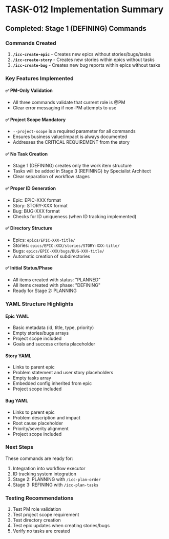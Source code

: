 # TASK-012 Implementation Summary

## Completed: Stage 1 (DEFINING) Commands

### Commands Created
1. **`/icc-create-epic`** - Creates new epics without stories/bugs/tasks
2. **`/icc-create-story`** - Creates new stories within epics without tasks
3. **`/icc-create-bug`** - Creates new bug reports within epics without tasks

### Key Features Implemented

#### ✅ PM-Only Validation
- All three commands validate that current role is @PM
- Clear error messaging if non-PM attempts to use

#### ✅ Project Scope Mandatory
- `--project-scope` is a required parameter for all commands
- Ensures business value/impact is always documented
- Addresses the CRITICAL REQUIREMENT from the story

#### ✅ No Task Creation
- Stage 1 (DEFINING) creates only the work item structure
- Tasks will be added in Stage 3 (REFINING) by Specialist Architect
- Clear separation of workflow stages

#### ✅ Proper ID Generation
- Epic: EPIC-XXX format
- Story: STORY-XXX format  
- Bug: BUG-XXX format
- Checks for ID uniqueness (when ID tracking implemented)

#### ✅ Directory Structure
- Epics: `epics/EPIC-XXX-title/`
- Stories: `epics/EPIC-XXX/stories/STORY-XXX-title/`
- Bugs: `epics/EPIC-XXX/bugs/BUG-XXX-title/`
- Automatic creation of subdirectories

#### ✅ Initial Status/Phase
- All items created with status: "PLANNED"
- All items created with phase: "DEFINING"
- Ready for Stage 2: PLANNING

### YAML Structure Highlights

#### Epic YAML
- Basic metadata (id, title, type, priority)
- Empty stories/bugs arrays
- Project scope included
- Goals and success criteria placeholder

#### Story YAML
- Links to parent epic
- Problem statement and user story placeholders
- Empty tasks array
- Embedded config inherited from epic
- Project scope included

#### Bug YAML  
- Links to parent epic
- Problem description and impact
- Root cause placeholder
- Priority/severity alignment
- Project scope included

### Next Steps
These commands are ready for:
1. Integration into workflow executor
2. ID tracking system integration
3. Stage 2: PLANNING with `/icc-plan-order`
4. Stage 3: REFINING with `/icc-plan-tasks`

### Testing Recommendations
1. Test PM role validation
2. Test project scope requirement
3. Test directory creation
4. Test epic updates when creating stories/bugs
5. Verify no tasks are created